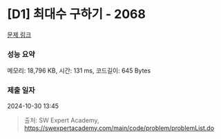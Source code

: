 # [D1] 최대수 구하기 - 2068 

[문제 링크](https://swexpertacademy.com/main/code/problem/problemDetail.do?contestProbId=AV5QQhbqA4QDFAUq) 

### 성능 요약

메모리: 18,796 KB, 시간: 131 ms, 코드길이: 645 Bytes

### 제출 일자

2024-10-30 13:45



> 출처: SW Expert Academy, https://swexpertacademy.com/main/code/problem/problemList.do